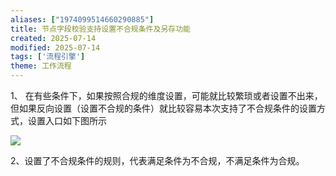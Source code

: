 ```yaml
---
aliases: ["1974099514660290885"]
title: 节点字段校验支持设置不合规条件及另存功能
created: 2025-07-14
modified: 2025-07-14
tags: ['流程引擎']
theme: 工作流程
---
```


1、 在有些条件下，如果按照合规的维度设置，可能就比较繁琐或者设置不出来，但如果反向设置（设置不合规的条件）就比较容易本次支持了不合规条件的设置方式，设置入口如下图所示

![](42e1f836b7aff5c899af6efc15a7f810.jpg)

2、设置了不合规条件的规则，代表满足条件为不合规，不满足条件为合规。